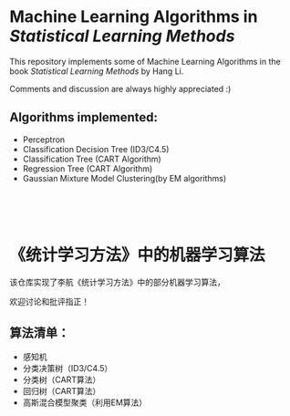 # Machine Learning Algorithms in *Statistical Learning Methods*

This repository implements some of Machine Learning Algorithms in the book *Statistical Learning Methods* by Hang Li.

Comments and discussion are always highly appreciated :)

## Algorithms implemented:

- Perceptron 
- Classification Decision Tree (ID3/C4.5)
- Classification Tree (CART Algorithm)
- Regression Tree (CART Algorithm)
- Gaussian Mixture Model Clustering(by EM algorithms) 

<br/> <br/> <br/> 


# 《统计学习方法》中的机器学习算法

该仓库实现了李航《统计学习方法》中的部分机器学习算法，

欢迎讨论和批评指正！

## 算法清单：

- 感知机
- 分类决策树（ID3/C4.5）
- 分类树（CART算法）
- 回归树（CART算法）
- 高斯混合模型聚类（利用EM算法）
